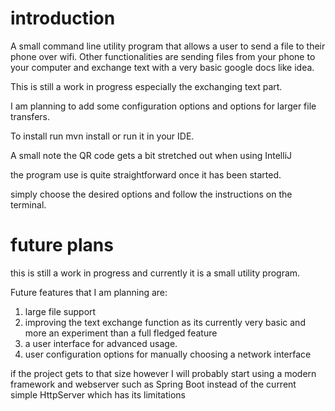# introduction
A small command line utility program that allows a user to send a file to their phone over wifi.
Other functionalities are sending files from your phone to your computer and exchange text
with  a very basic google docs like idea. 

This is still a work in progress especially the exchanging text part.

I am planning to add some configuration options and options for larger file transfers.

To install run mvn install or run it in your IDE.

A small note the QR code gets a bit stretched out when using IntelliJ

the program use is quite straightforward once it has been started.

simply choose the desired options and follow the instructions on the terminal.


# future plans

this is still a work in progress and currently it is a small utility program.

Future features that I am planning are: 
 1. large file support
 2. improving the text exchange function as its currently very basic and more 
 an experiment than a full fledged feature 
 3. a user interface for advanced usage.
 4. user configuration options for manually choosing a network interface
 
if the project gets to that size however I will probably start using a modern framework 
and webserver such as Spring Boot instead of the current simple HttpServer which has its limitations 